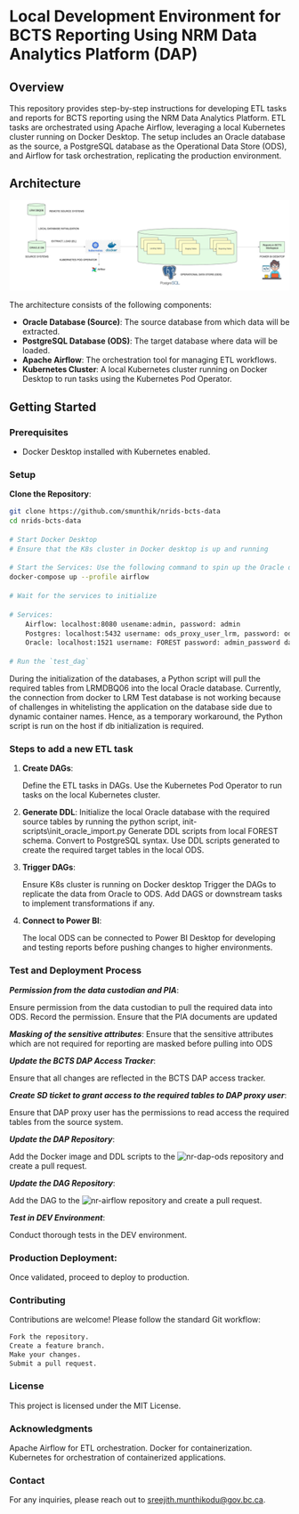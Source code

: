 # Local Development Environment for BCTS Reporting Using NRM Data Analytics Platform (DAP)

## Overview

This repository provides step-by-step instructions for developing ETL tasks and reports for BCTS reporting using the NRM Data Analytics Platform. ETL tasks are orchestrated using Apache Airflow, leveraging a local Kubernetes cluster running on Docker Desktop. The setup includes an Oracle database as the source, a PostgreSQL database as the Operational Data Store (ODS), and Airflow for task orchestration, replicating the production environment.

## Architecture

![Architecture Diagram](./images/BCTS%20Local%20Development%20Environment.jpeg) 

The architecture consists of the following components:

- **Oracle Database (Source)**: The source database from which data will be extracted.
- **PostgreSQL Database (ODS)**: The target database where data will be loaded.
- **Apache Airflow**: The orchestration tool for managing ETL workflows.
- **Kubernetes Cluster**: A local Kubernetes cluster running on Docker Desktop to run tasks using the Kubernetes Pod Operator.

## Getting Started

### Prerequisites

- Docker Desktop installed with Kubernetes enabled.

### Setup

**Clone the Repository**:
```bash
git clone https://github.com/smunthik/nrids-bcts-data
cd nrids-bcts-data

# Start Docker Desktop
# Ensure that the K8s cluster in Docker desktop is up and running

# Start the Services: Use the following command to spin up the Oracle database, PostgreSQL database, and Airflow:
docker-compose up --profile airflow

# Wait for the services to initialize

# Services:
    Airflow: localhost:8080 usename:admin, password: admin
    Postgres: localhost:5432 username: ods_proxy_user_lrm, password: ods_proxy_user_lrm, database: ods
    Oracle: localhost:1521 username: FOREST password: admin_password database: LRM

# Run the `test_dag`
```

During the initialization of the databases, a Python script will pull the required tables from LRMDBQ06 into the local Oracle database.
Currently, the connection from docker to LRM Test database is not working because of challenges in whitelisting the application on the database side due to dynamic container names. Hence, as a temporary workaround, the Python script is run on the host if db initialization is required. 

### Steps to add a new ETL task
1. **Create DAGs**:

    Define the ETL tasks in DAGs.
    Use the Kubernetes Pod Operator to run tasks on the local Kubernetes cluster.

2. **Generate DDL**:
    Initialize the local Oracle database with the required source tables by running the python script, init-scripts\init_oracle_import.py
    Generate DDL scripts from local FOREST schema. Convert to PostgreSQL syntax.
    Use DDL scripts generated to create the required target tables in the local ODS.

3. **Trigger DAGs**:

    Ensure K8s cluster is running on Docker desktop
    Trigger the DAGs to replicate the data from Oracle to ODS.
    Add DAGS or downstream tasks to implement transformations if any.

4. **Connect to Power BI**:

    The local ODS can be connected to Power BI Desktop for developing and testing reports before pushing changes to higher environments.

### Test and Deployment Process

***Permission from the data custodian and PIA***:

Ensure permission from the data custodian to pull the required data into ODS. Record the permission. 
Ensure that the PIA documents are updated

***Masking of the sensitive attributes***:
Ensure that the sensitive attributes which are not required for reporting are masked before pulling into ODS

***Update the BCTS DAP Access Tracker***:

Ensure that all changes are reflected in the BCTS DAP access tracker.

***Create SD ticket to grant access to the required tables to DAP proxy user***:

Ensure that DAP proxy user has the permissions to read access the required tables from the source system.

***Update the DAP Repository***:

Add the Docker image and DDL scripts to the ![nr-dap-ods](https://github.com/bcgov/nr-dap-ods) repository and create a pull request.

***Update the DAG Repository***:

Add the DAG to the ![nr-airflow](https://github.com/bcgov/nr-airflow) repository and create a pull request.

***Test in DEV Environment***:

Conduct thorough tests in the DEV environment.

### Production Deployment:

Once validated, proceed to deploy to production.

### Contributing
Contributions are welcome! Please follow the standard Git workflow:

    Fork the repository.
    Create a feature branch.
    Make your changes.
    Submit a pull request.

### License
This project is licensed under the MIT License.

### Acknowledgments
Apache Airflow for ETL orchestration.
Docker for containerization.
Kubernetes for orchestration of containerized applications.

### Contact
For any inquiries, please reach out to sreejith.munthikodu@gov.bc.ca.

